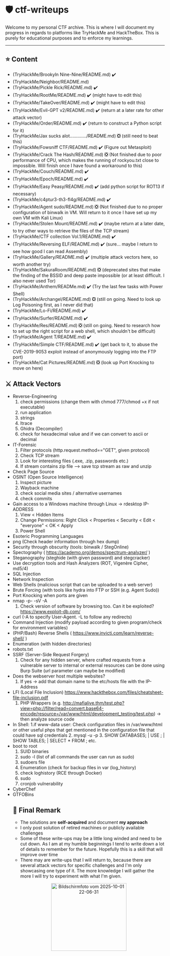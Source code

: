 # 🛡️ ctf-writeups

Welcome to my personal CTF archive. This is where I will document my progress in regards to platforms like TryHackMe and HackTheBox. This is purely for educational purposes and to enforce my learnings.

---

## ⭐ Content
- (TryHackMe/Brookyln Nine-Nine/README.md) ✔️
- (TryHackMe/Neighbor/README.md)
- (TryHackMe/Pickle Rick/README.md) ✔️
- (TryHackMe/RootMe/README.md) ✔️ (might have to edit this)
- (TryHackMe/TakeOver/README.md) ✔️ (might have to edit this)
- (TryHackMe/Evil-GPT v2/README.md) ✔️ (return at a later rate for other attack vector)
- (TryHackMe/Order/README.md) ✔️ (return to construct a Python script for it)
- (TryHackMe/Jax sucks alot............./README.md) ❎ (still need to beat this)
- (TryHackMe/Fowsniff CTF/README.md) ✔️ (Figure out Metasploit)
- (TryHackMe/Crack The Hash/README.md) ❎ (Not finished due to poor performance of CPU, which makes the running of rockyou.txt close to impossible. Will finish once I have found a workaround to this)
- (TryHackMe/Couch/README.md) ✔️
- (TryHackMe/Epoch/README.md) ✔️
- (TryHackMe/Easy Peasy/README.md) ✔️ (add python script for ROT13 if necessary)
- (TryHackMe/c4ptur3-th3-fl4g/README.md) ✔️
- (TryHackMe/Agent sudo/README.md) ❎ (Not finished due to no proper configuration of binwalk in VM. Will return to it once I have set up my own VM with Kali Linux)
- (TryHackMe/Stolen Mount/README.md) ✔️ (maybe return at a later date, to try other ways to retrieve the files of the TCP stream)
- (TryHackMe/CTF collection Vol.1/README.md) ✔️
- (TryHackMe/Reversing ELF/README.md) ✔️ (sure... maybe I return to see how good I can read Assembly)
- (TryHackMe/Gallery/README.md) ✔️ (multiple attack vectors here, so worth another try)
- (TryHackMe/SakuraRoom/README.md) ❎ (deprecated sites that make the finding of the BSSID and deep paste impossible (or at least difficult. I also never used Tor)
- (TryHackMe/Anthem/READMe.md) ✔️ (Try the last few tasks with Power Shell)
- (TryHackMe/Archangel/README.md) ❎ (still on going. Need to look up Log Poisoning first, as I never did that)
- (TryHackMe/Lo-Fi/README.md) ✔️
- (TryHackMe/Surfer/README.md) ✔️
- (TryHackMe/Res/README.md) ❎ (still on going. Need to research how to set up the right script for a web shell, which shouldn't be difficult)
- (TryHackMe/Agent T/README.md) ✔️
- (TryHackMe/Simple CTF/README.md) ✔️ (get back to it, to abuse the CVE-2019-9053 exploit instead of anonymously logging into the FTP port)
- (TryHackMe/Cat Pictures/README.md) ❎ (look up Port Knocking to move on here)

## ⚔️ Attack Vectors
- Reverse-Engineering
  1. check permissions (change them with chmod 777/chmod +x if not executable)
  2. run application
  3. strings
  4. ltrace
  5. Ghidra (Decompiler)
  6. check for hexadecimal value and if we can convert to ascii or decimal
- IT-Forensic
  1. Filter protocols (http.request.method=="GET", given protocol)
  2. Check TCP stream
  3. Look for interesting files (.exe, .zip, passwords etc.)
  4. If stream contains zip file --> save tcp stream as raw and unzip
- Check Page Source
- OSINT (Open Source Intelligence)
  1. Inspect picture
  2. Wayback machine
  3. check social media sites / alternative usernames
  4. check commits
- Gain access to a Windows machine through Linux -> rdesktop IP-ADDRESS
  1. View < Hidden Items
  2. Change Permissions: Right Click < Properties < Security < Edit < "everyone" < OK < Apply
  3. Power Shell 
- Esoteric Programming Languages
- png (Check header information through hex dump)
- Security through obscurity (tools: binwalk / StegOnline)
- Spectography ( https://academo.org/demos/spectrum-analyzer/ )
- Steganography (steghide (with given password) and stegcracker) 
- Use decryption tools and Hash Analyzers (ROT, Vigenère Cipher, md5/4)
- SQL Injection
- Network Inspection
- Web Shells (malicious script that can be uploaded to a web server)
- Brute Forcing (with tools like hydra into FTP or SSH (e.g. Agent Sudo))
- Port Knocking when ports are given
- nmap -p- -sV -A
  1. Check version of software by browsing too. Can it be exploited? https://www.exploit-db.com/ 
- curl (-A to specify User-Agent. -L to follow any redirects)
- Command Injection (modify payload according to given program/check for environment variables)
- (PHP/Bash) Reverse Shells ( https://www.invicti.com/learn/reverse-shell/ )
- Enumeration (with hidden directories)
- robots.txt
- SSRF (Server-Side Request Forgery)
  1. Check for any hidden server, where crafted requests from a vulnerable server to internal or external resources can be done using Burp Suite (url parameter can maybe be modified) 
- Does the webserver host multiple websites?
  1. If yes -> add that domain name to the etc/hosts file with the IP-Address
- LFI (Local File Inclusion) https://www.hackthebox.com/files/cheatsheet-file-inclusion.pdf
  1. PHP Wrappers (e.g. http://mafialive.thm/test.php?view=php://filter/read=convert.base64-encode/resource=/var/www/html/development_testing/test.php) -> then analyze source code
- In Shell:
  1.if www-data user: Check configuration files in /var/www/html or other useful phps that get mentioned in the configuration file that could have sql credentials
  2. mysql -u <username> -p
  3. SHOW DATABASES; | USE <DATABASE>; | SHOW TABLES; | SELECT * FROM <TABLE>; etc.
- boot to root
  1. SUID binaries
  2. sudo -l (list of all commands the user can run as sudo)
  3. sudoers file
  4. Enumeration (check for backup files in var (log_history)
  5. check loghistory (RCE through Docker)
  6. sudo
  7. cronjob vulnerability
- CyberChef
- GTFOBins

## 📌 Final Remark
- The solutions are **self-acquired** and document **my approach**
- I only post solution of retired machines or publicly available challenges
- Some of these write-ups may be a little long winded and need to be cut down. As I am at my humble beginnings I tend to write down a lot of details to remember for the future. Hopefully this is a skill that will improve over time
- There may are write-ups that I will return to, because there are several attack vectors for specific challenges and I'm only showcasing one type of it. The more knowledge I will gather the more I will try to experiment with what I'm given.

<p align="center">
  <img width="238" height="214" alt="Bildschirmfoto vom 2025-10-01 22-06-31" src="https://github.com/user-attachments/assets/348da3d7-d3bb-4191-9e2e-b923273f31a8" />
</p>
